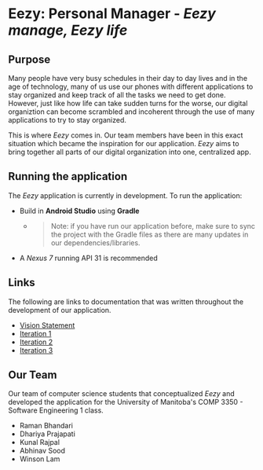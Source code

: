 # Eezy: Personal Manager - *Eezy manage, Eezy life*

## Purpose

Many people have very busy schedules in their day to day lives and in the age of technology, many of us use our phones with different applications to stay organized and keep track of all the tasks we need to get done. However, just like how life can take sudden turns for the worse, our digital organiztion can become scrambled and incoherent through the use of many applications to try to stay organized.

This is where *Eezy* comes in. Our team members have been in this exact situation which became the inspiration for our application. *Eezy* aims to bring together all parts of our digital organization into one, centralized app.

## Running the application

The *Eezy* application is currently in development. To run the application:

- Build in **Android Studio** using **Gradle**
  - > Note: if you have run our application before, make sure to sync the project with the Gradle files as there are many updates in our dependencies/libraries.
- A *Nexus 7* running API 31 is recommended

## Links

The following are links to documentation that was written throughout the development of our application.

- [Vision Statement](/Written%20Work/Vision%20Statement.md)
- [Iteration 1](/Written%20Work/Iteration%201)
- [Iteration 2](/Written%20Work/Iteration%202)
- [Iteration 3](/Written%20Work/Iteration%203)

## Our Team

Our team of computer science students that conceptualized *Eezy* and developed the application for the University of Manitoba's COMP 3350 - Software Engineering 1 class.

- Raman Bhandari
- Dhariya Prajapati
- Kunal Rajpal
- Abhinav Sood
- Winson Lam

